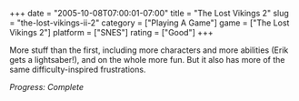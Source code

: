 +++
date = "2005-10-08T07:00:01-07:00"
title = "The Lost Vikings 2"
slug = "the-lost-vikings-ii-2"
category = ["Playing A Game"]
game = ["The Lost Vikings 2"]
platform = ["SNES"]
rating = ["Good"]
+++

More stuff than the first, including more characters and more abilities (Erik gets a lightsaber!), and on the whole more fun.  But it also has more of the same difficulty-inspired frustrations.

<i>Progress: Complete</i>